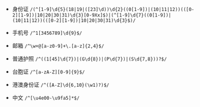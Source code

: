 * 身份证
  `/(^[1-9]\d{5}(18|19|([23]\d))\d{2}((0[1-9])|(10|11|12))(([0-2][1-9])|10|20|30|31)\d{3}[0-9Xx]$)|(^[1-9]\d{7}((0[1-9])|(10|11|12))(([0-2][1-9])|10|20|30|31)\d{3}$)/`
  
* 手机号
  `/^1[3456789]\d{9}$/`
  
* 邮箱
  `/^\w+@[a-z0-9]+\.[a-z]{2,4}$/`
  
* 普通护照
`/^((1[45]\d{7})|(G\d{8})|(P\d{7})|(S\d{7,8}))?$/`
  
* 台胞证
`/^[a-zA-Z][0-9]{9}$/`
  
* 港澳身份证
`/^([A-Z]\d{6,10}(\w1)?)$/`
  
* 中文
`/^[\u4e00-\u9fa5]*$/`
  
  